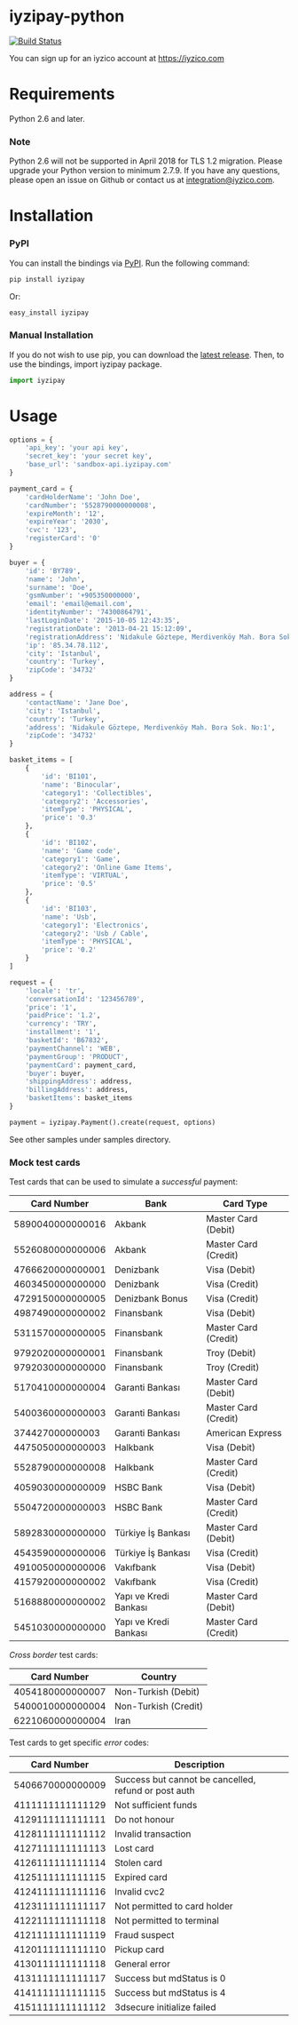 # iyzipay-python

[![Build Status](https://travis-ci.org/iyzico/iyzipay-python.svg?branch=master)](https://travis-ci.org/iyzico/iyzipay-python)

You can sign up for an iyzico account at https://iyzico.com

# Requirements

Python 2.6 and later.

### Note

Python 2.6 will not be supported in April 2018 for TLS 1.2 migration. Please upgrade your Python version to minimum 2.7.9. If you have any questions, please open an issue on Github or contact us at integration@iyzico.com.

# Installation

### PyPI

You can install the bindings via [PyPI](https://pypi.python.org). Run the following command:

```bash
pip install iyzipay
```

Or:

```bash
easy_install iyzipay
```

### Manual Installation

If you do not wish to use pip, you can download the [latest release](https://github.com/iyzico/iyzipay-python/releases). Then, to use the bindings, import iyzipay package.

```python
import iyzipay
```

# Usage

```python
options = {
    'api_key': 'your api key',
    'secret_key': 'your secret key',
    'base_url': 'sandbox-api.iyzipay.com'
}

payment_card = {
    'cardHolderName': 'John Doe',
    'cardNumber': '5528790000000008',
    'expireMonth': '12',
    'expireYear': '2030',
    'cvc': '123',
    'registerCard': '0'
}

buyer = {
    'id': 'BY789',
    'name': 'John',
    'surname': 'Doe',
    'gsmNumber': '+905350000000',
    'email': 'email@email.com',
    'identityNumber': '74300864791',
    'lastLoginDate': '2015-10-05 12:43:35',
    'registrationDate': '2013-04-21 15:12:09',
    'registrationAddress': 'Nidakule Göztepe, Merdivenköy Mah. Bora Sok. No:1',
    'ip': '85.34.78.112',
    'city': 'Istanbul',
    'country': 'Turkey',
    'zipCode': '34732'
}

address = {
    'contactName': 'Jane Doe',
    'city': 'Istanbul',
    'country': 'Turkey',
    'address': 'Nidakule Göztepe, Merdivenköy Mah. Bora Sok. No:1',
    'zipCode': '34732'
}

basket_items = [
    {
        'id': 'BI101',
        'name': 'Binocular',
        'category1': 'Collectibles',
        'category2': 'Accessories',
        'itemType': 'PHYSICAL',
        'price': '0.3'
    },
    {
        'id': 'BI102',
        'name': 'Game code',
        'category1': 'Game',
        'category2': 'Online Game Items',
        'itemType': 'VIRTUAL',
        'price': '0.5'
    },
    {
        'id': 'BI103',
        'name': 'Usb',
        'category1': 'Electronics',
        'category2': 'Usb / Cable',
        'itemType': 'PHYSICAL',
        'price': '0.2'
    }
]

request = {
    'locale': 'tr',
    'conversationId': '123456789',
    'price': '1',
    'paidPrice': '1.2',
    'currency': 'TRY',
    'installment': '1',
    'basketId': 'B67832',
    'paymentChannel': 'WEB',
    'paymentGroup': 'PRODUCT',
    'paymentCard': payment_card,
    'buyer': buyer,
    'shippingAddress': address,
    'billingAddress': address,
    'basketItems': basket_items
}

payment = iyzipay.Payment().create(request, options)
```
See other samples under samples directory.

### Mock test cards

Test cards that can be used to simulate a *successful* payment:

Card Number      | Bank                       | Card Type
-----------      | ----                       | ---------
5890040000000016 | Akbank                     | Master Card (Debit)  
5526080000000006 | Akbank                     | Master Card (Credit)  
4766620000000001 | Denizbank                  | Visa (Debit)  
4603450000000000 | Denizbank                  | Visa (Credit)
4729150000000005 | Denizbank Bonus            | Visa (Credit)  
4987490000000002 | Finansbank                 | Visa (Debit)  
5311570000000005 | Finansbank                 | Master Card (Credit)  
9792020000000001 | Finansbank                 | Troy (Debit)  
9792030000000000 | Finansbank                 | Troy (Credit)  
5170410000000004 | Garanti Bankası            | Master Card (Debit)  
5400360000000003 | Garanti Bankası            | Master Card (Credit)  
374427000000003  | Garanti Bankası            | American Express  
4475050000000003 | Halkbank                   | Visa (Debit)  
5528790000000008 | Halkbank                   | Master Card (Credit)  
4059030000000009 | HSBC Bank                  | Visa (Debit)  
5504720000000003 | HSBC Bank                  | Master Card (Credit)  
5892830000000000 | Türkiye İş Bankası         | Master Card (Debit)  
4543590000000006 | Türkiye İş Bankası         | Visa (Credit)  
4910050000000006 | Vakıfbank                  | Visa (Debit)  
4157920000000002 | Vakıfbank                  | Visa (Credit)  
5168880000000002 | Yapı ve Kredi Bankası      | Master Card (Debit)  
5451030000000000 | Yapı ve Kredi Bankası      | Master Card (Credit)  

*Cross border* test cards:

Card Number      | Country
-----------      | -------
4054180000000007 | Non-Turkish (Debit)
5400010000000004 | Non-Turkish (Credit)  
6221060000000004 | Iran  

Test cards to get specific *error* codes:

Card Number       | Description
-----------       | -----------
5406670000000009  | Success but cannot be cancelled, refund or post auth
4111111111111129  | Not sufficient funds
4129111111111111  | Do not honour
4128111111111112  | Invalid transaction
4127111111111113  | Lost card
4126111111111114  | Stolen card
4125111111111115  | Expired card
4124111111111116  | Invalid cvc2
4123111111111117  | Not permitted to card holder
4122111111111118  | Not permitted to terminal
4121111111111119  | Fraud suspect
4120111111111110  | Pickup card
4130111111111118  | General error
4131111111111117  | Success but mdStatus is 0
4141111111111115  | Success but mdStatus is 4
4151111111111112  | 3dsecure initialize failed

